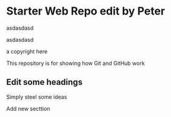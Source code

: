 # Starter Web Repo edit by Peter

asdasdasd

asdasdasd

a copyright here

This repository is for showing how Git and GitHub work

## Edit some headings

Simply steel some ideas

Add new secttion